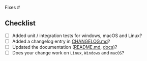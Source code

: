 Fixes #

## Checklist

 - [ ] Added unit / integration tests for windows, macOS and Linux? 
 - [ ] Added a changelog entry in [CHANGELOG.md](../CHANGELOG.md)?
 - [ ] Updated the documentation ([README.md](../README.md), [docs](../docs))?
 - [ ] Does your change work on `Linux`, `Windows` and `macOS`?